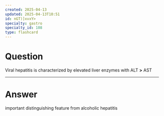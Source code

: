 ```yaml
---
created: 2025-04-13
updated: 2025-04-13T10:51
id: nGT)]xvxY>
specialty: gastro
specialty_id: 108
type: flashcard
---
```


# Question
Viral hepatitis is characterized by elevated liver enzymes with ALT **>** AST

---

# Answer
important distinguishing feature from alcoholic hepatitis